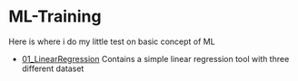# ML-Training
Here is where i do my little test on basic concept of ML

- [01_LinearRegression](https://github.com/NicolaChiesa/ML-Training/tree/main/01_LinearRegression) Contains a simple linear regression tool with three different dataset
